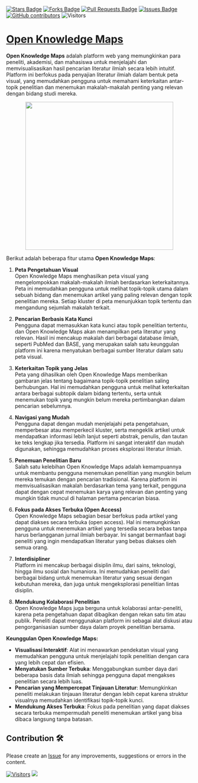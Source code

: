 <a href="https://github.com/drshahizan/Generative-AI-Playground/stargazers"><img src="https://img.shields.io/github/stars/drshahizan/Generative-AI-Playground" alt="Stars Badge"/></a>
<a href="https://github.com/drshahizan/Generative-AI-Playground/network/members"><img src="https://img.shields.io/github/forks/drshahizan/Generative-AI-Playground" alt="Forks Badge"/></a>
<a href="https://github.com/drshahizan/Generative-AI-Playground/pulls"><img src="https://img.shields.io/github/issues-pr/drshahizan/Generative-AI-Playground" alt="Pull Requests Badge"/></a>
<a href="https://github.com/drshahizan/Generative-AI-Playground"><img src="https://img.shields.io/github/issues/drshahizan/Generative-AI-Playground" alt="Issues Badge"/></a>
<a href="https://github.com/drshahizan/Generative-AI-Playground/graphs/contributors"><img alt="GitHub contributors" src="https://img.shields.io/github/contributors/drshahizan/Generative-AI-Playground?color=2b9348"></a>
![Visitors](https://api.visitorbadge.io/api/visitors?path=https%3A%2F%2Fgithub.com%2Fdrshahizan%2Fai-tools&labelColor=%23d9e3f0&countColor=%23697689&style=flat)

# [Open Knowledge Maps](https://openknowledgemaps.org/)

**Open Knowledge Maps** adalah platform web yang memungkinkan para peneliti, akademisi, dan mahasiswa untuk menjelajahi dan memvisualisasikan hasil pencarian literatur ilmiah secara lebih intuitif. Platform ini berfokus pada penyajian literatur ilmiah dalam bentuk peta visual, yang memudahkan pengguna untuk memahami keterkaitan antar-topik penelitian dan menemukan makalah-makalah penting yang relevan dengan bidang studi mereka. 

<p align="center">
 <img src="https://cdn.creati.ai/ai-tools/product-image/openknowledgemaps-org.webp"  height="400">
</p>


Berikut adalah beberapa fitur utama **Open Knowledge Maps**:

1. **Peta Pengetahuan Visual**  
   Open Knowledge Maps menghasilkan peta visual yang mengelompokkan makalah-makalah ilmiah berdasarkan keterkaitannya. Peta ini memudahkan pengguna untuk melihat topik-topik utama dalam sebuah bidang dan menemukan artikel yang paling relevan dengan topik penelitian mereka. Setiap kluster di peta menunjukkan topik tertentu dan mengandung sejumlah makalah terkait.

2. **Pencarian Berbasis Kata Kunci**  
   Pengguna dapat memasukkan kata kunci atau topik penelitian tertentu, dan Open Knowledge Maps akan menampilkan peta literatur yang relevan. Hasil ini mencakup makalah dari berbagai database ilmiah, seperti PubMed dan BASE, yang merupakan salah satu keunggulan platform ini karena menyatukan berbagai sumber literatur dalam satu peta visual.

3. **Keterkaitan Topik yang Jelas**  
   Peta yang dihasilkan oleh Open Knowledge Maps memberikan gambaran jelas tentang bagaimana topik-topik penelitian saling berhubungan. Hal ini memudahkan pengguna untuk melihat keterkaitan antara berbagai subtopik dalam bidang tertentu, serta untuk menemukan topik yang mungkin belum mereka pertimbangkan dalam pencarian sebelumnya.

4. **Navigasi yang Mudah**  
   Pengguna dapat dengan mudah menjelajahi peta pengetahuan, memperbesar atau memperkecil kluster, serta mengeklik artikel untuk mendapatkan informasi lebih lanjut seperti abstrak, penulis, dan tautan ke teks lengkap jika tersedia. Platform ini sangat interaktif dan mudah digunakan, sehingga memudahkan proses eksplorasi literatur ilmiah.

5. **Penemuan Penelitian Baru**  
   Salah satu kelebihan Open Knowledge Maps adalah kemampuannya untuk membantu pengguna menemukan penelitian yang mungkin belum mereka temukan dengan pencarian tradisional. Karena platform ini memvisualisasikan makalah berdasarkan tema yang terkait, pengguna dapat dengan cepat menemukan karya yang relevan dan penting yang mungkin tidak muncul di halaman pertama pencarian biasa.

6. **Fokus pada Akses Terbuka (Open Access)**  
   Open Knowledge Maps sebagian besar berfokus pada artikel yang dapat diakses secara terbuka (open access). Hal ini memungkinkan pengguna untuk menemukan artikel yang tersedia secara bebas tanpa harus berlangganan jurnal ilmiah berbayar. Ini sangat bermanfaat bagi peneliti yang ingin mendapatkan literatur yang bebas diakses oleh semua orang.

7. **Interdisipliner**  
   Platform ini mencakup berbagai disiplin ilmu, dari sains, teknologi, hingga ilmu sosial dan humaniora. Ini memudahkan peneliti dari berbagai bidang untuk menemukan literatur yang sesuai dengan kebutuhan mereka, dan juga untuk mengeksplorasi penelitian lintas disiplin.

8. **Mendukung Kolaborasi Penelitian**  
   Open Knowledge Maps juga berguna untuk kolaborasi antar-peneliti, karena peta pengetahuan dapat dibagikan dengan rekan satu tim atau publik. Peneliti dapat menggunakan platform ini sebagai alat diskusi atau pengorganisasian sumber daya dalam proyek penelitian bersama.

**Keunggulan Open Knowledge Maps:**
- **Visualisasi Interaktif**: Alat ini menawarkan pendekatan visual yang memudahkan pengguna untuk menjelajahi topik penelitian dengan cara yang lebih cepat dan efisien.
- **Menyatukan Sumber Terbuka**: Menggabungkan sumber daya dari beberapa basis data ilmiah sehingga pengguna dapat mengakses penelitian secara lebih luas.
- **Pencarian yang Mempercepat Tinjauan Literatur**: Memungkinkan peneliti melakukan tinjauan literatur dengan lebih cepat karena struktur visualnya memudahkan identifikasi topik-topik kunci.
- **Mendukung Akses Terbuka**: Fokus pada penelitian yang dapat diakses secara terbuka mempermudah peneliti menemukan artikel yang bisa dibaca langsung tanpa batasan.


## Contribution 🛠️
Please create an [Issue](https://github.com/drshahizan/Generative-AI-Playground/issues) for any improvements, suggestions or errors in the content.

[![Visitors](https://api.visitorbadge.io/api/visitors?path=https%3A%2F%2Fgithub.com%2Fdrshahizan&labelColor=%23697689&countColor=%23555555&style=plastic)](https://visitorbadge.io/status?path=https%3A%2F%2Fgithub.com%2Fdrshahizan)
![](https://hit.yhype.me/github/profile?user_id=81284918)

